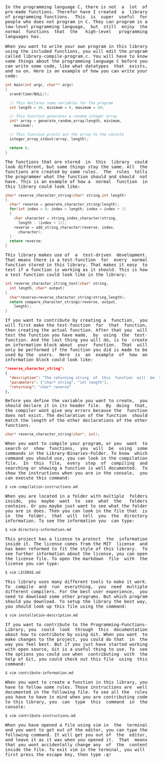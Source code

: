 <pre>
In the programming language C, there is not  a  lot  of
pre-made functions. Therefor have I created  a  library
of programming functions.  This  is  super  useful  for
people who does not program in C. They can program in a
low-level programming language,  but  still  enjoy  the
normal  functions  that  the   high-level   programming
languages has.

When you want to write your own program in this library
using the included functions, you will edit the program
called library-compile-program.c. You will have to know
some things about the programming language C before you
can write some code, like what datatypes  that  exists,
and so on. Here is an example of how you can write your
code:
</pre>
```C
int main(int argc, char** argv)
{
  srand(time(NULL));

  // This declares some variables for the program
  int length = 10, minimum = 0, maximum = 10;

  // This function generates a random integer array
  int* array = generate_random_array(length, minimum,
    maximum);

  // This function prints out the array to the console
  integer_array_stdout(array, length);

  return 0;
}
```
<pre>
The functions that are stored  in  this  library  could
look different, but some things stay the same. All  the
functions are created by some rules.  The  rules  tells
the programmer what the function should and should  not
have. This is an example of how a  normal  function  in
this library could look like:
</pre>
```C
char* reverse_character_string(char* string,int length)
{
  char* reverse = generate_character_string(length);
  for(int index = 0; index < length; index = index + 1)
  {
    char character = string_index_character(string,
      length - (index + 1));
    reverse = add_string_character(reverse, index,
      character);
  }
  return reverse;
}
```
<pre>
This library makes use of  a  test-driven  development.
That means there is a test-function  for  every  normal
function stored in this library. That makes it easy  to
test if a function is working as it should. This is how
a test function could look like in the library:
</pre>
```C
int reverse_character_string_test(char* string,
  int length, char* output)
{
  char*reverse=reverse_character_string(string,length);
  return compare_character_strings(reverse, output,
    length);
}
```
<pre>
If you want to contribute by creating a  function,  you
will first make the test-function  for  that  function,
then creating the actual function. After that you  will
test the function you have made,  by  using  the  test-
function. And the last thing you will do, is to  create
an information block about  your  function.  That  will
only be performed if the function you did is made to be
used by the  users.  Here  is  an  example  of  how  an
information block could look like:
</pre>
```json
"reverse_character_string":
{
  "description": "The returning string  of  this  function  will  be  the\nmirrored version of the inputted string.  The  function\nreverses the order of the strings characters.",
  "parameters": ["char* string", "int length"],
  "returning": "char* reverse"
},
```
<pre>
Before you define the variable you want to create,  you
should declare it in its header file.  By  doing  that,
the compiler wont give any errors because the  function
does not exist. The declaration of the function  should
match the length of the other declarations of the other
functions.
</pre>
```C
char* reverse_character_string(char*, int);
```
<pre>
When you want to compile your program, or you  want  to
search or  show  functions,  you  will  be  using  some
commands in the Library-Binaries-Folder. To know  which
command you should use, you can look in the compilation
file.  In  this  file,  every  step  of  compiling  and
searching or showing a function is well documented.  To
show the instructions when you are in the console,  you
can execute this command:
</pre>
```bash
$ vim compilation-instructions.md
```
<pre>
When you are located in a folder with multiple  folders
inside,  you  maybe  want  to  see  what  the   folders
contains. Or you maybe just want to see what the folder
you are in does. Then you can look in the file that  is
in  the  folder,  that  will  tell  you  the  directory
information. To see the information you  can type:
</pre>
```bash
$ vim directory-information.md
```
<pre>
This project has a license to protect  the  information
inside it. The license comes from the MIT  license  and
has been reformed to fit the style of this library.  To
see further information about the license, you can open
the license file. To open the markdown  file  with  the
license you can type:
</pre>
```bash
$ vim LICENSE.md
```
<pre>
This library uses many different tools to make it work.
To  compile  and  run  everything,  you  need  multiple
different compilers. For the best user experience,  you
need to download some other programs. But which program
should you download. To setup the library the best way,
you should look up this file using the command:
</pre>
```bash
$ vim installation-description.md
```
<pre>
If you want to contribute to the Programming-Functions-
Library, you  could  look  through  this  documentation
about how to contribute by using Git. When you want  to
make changes to the project, you could do that  in  the
way you feel best. But if you just have started working
with open source, Git is a useful thing to use. To  see
the options you could use when  contributing  with  the
help of Git, you could check out this file  using  this
command:
</pre>
```bash
$ vim contribute-information.md
```
<pre>
When you want to create a function in this library, you
have to follow some rules. Those instructions are  well
documented in the following file. To see all the  rules
you have to have in mind when you are contributing code
to this library, you  can  type  this  command  in  the
console:
</pre>
```bash
$ vim contribute-instructions.md
```
<pre>
When you have opened a file using vim in  the  terminal
and you want to get out of the editor, you can type the
following command. It will get you out of  the  editor,
and leave it as it was when you opened it.  That  means
that you wont accidentally change any  of  the  content
inside the file. To exit vim in the terminal, you will
first press the escape key, then type :q!
</pre>
